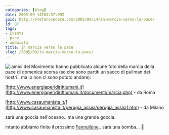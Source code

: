 ```yaml
---
categories: [blog]
date: 2005-09-14T03:57:09Z
guid: http://stefanocecere.com/2005/09/14/in-marcia-verso-la-pace/
id: 87
tags:
- Events
- pace
- umanista
title: in marcia verso la pace
slug: /2005/09/in-marcia-verso-la-pace/
---
```


<img src="http://www.energiaperidirittiumani.it/immagini/marcia.jpg" align="left" />amici del Movimento hanno pubblicato alcune foto della marcia della pace di domenica scorsa (so che sono partiti un sacco di pullman dei nostri.. ma io non ci sono potuto andare):
  
[http://www.energiaperidirittiumani.it](http://www.energiaperidirittiumani.it/documenti/marcia.php) - da Roma
  
[http://www.casaumanista.it/](http://www.casaumanista.it/perugia_assisi/perugia_assisi1.htm) - da Milano

sarà una goccia nell'oceano.. ma una grande goccia.

intanto abbiamo finito il prossimo [Fannullone](http://www.ilfannullone.it).. sarà una bomba… 🙂